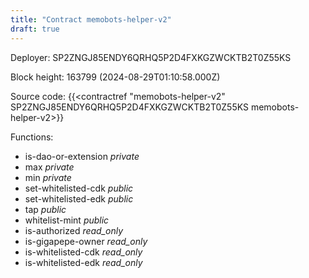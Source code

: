 ```yaml
---
title: "Contract memobots-helper-v2"
draft: true
---
```

Deployer: SP2ZNGJ85ENDY6QRHQ5P2D4FXKGZWCKTB2T0Z55KS


 



Block height: 163799 (2024-08-29T01:10:58.000Z)

Source code: {{<contractref "memobots-helper-v2" SP2ZNGJ85ENDY6QRHQ5P2D4FXKGZWCKTB2T0Z55KS memobots-helper-v2>}}

Functions:

* is-dao-or-extension _private_
* max _private_
* min _private_
* set-whitelisted-cdk _public_
* set-whitelisted-edk _public_
* tap _public_
* whitelist-mint _public_
* is-authorized _read_only_
* is-gigapepe-owner _read_only_
* is-whitelisted-cdk _read_only_
* is-whitelisted-edk _read_only_
